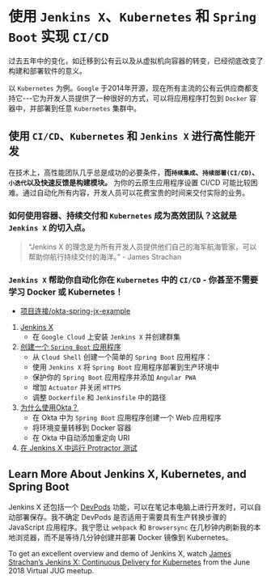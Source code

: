 # 使用 `Jenkins X`、`Kubernetes` 和 `Spring Boot` 实现 `CI/CD`

过去五年中的变化，如迁移到公有云以及从虚拟机向容器的转变，已经彻底改变了构建和部署软件的意义。

以 `Kubernetes` 为例。`Google` 于2014年开源，现在所有主流的公有云供应商都支持它---它为开发人员提供了一种很好的方式，可以将应用程序打包到 `Docker` 容器中，并部署到任意 `Kubernetes` 集群中。

## 使用 `CI/CD`、`Kubernetes` 和 `Jenkins X` 进行高性能开发

在技术上，高性能团队几乎总是成功的必要条件，**而`持续集成`、`持续部署(CI/CD)`、`小迭代`以及快速反馈是构建模块。** 为你的云原生应用程序设置 CI/CD 可能比较困难。通过自动化所有内容，开发人员可以花费宝贵的时间来交付实际的业务。

### 如何使用容器、持续交付和 `Kubernetes` 成为高效团队？这就是 `Jenkins X` 的切入点。

> “Jenkins X 的理念是为所有开发人员提供他们自己的海军航海管家，可以帮助你航行持续交付的海洋。” - James Strachan


### `Jenkins X` 帮助你自动化你在 `Kubernetes` 中的 `CI/CD` - 你甚至不需要学习 Docker 或 Kubernetes！

* [项目连接/okta-spring-jx-example](https://github.com/oktadeveloper/okta-spring-jx-example)


1. [Jenkins X](1JenkinsX.md)
   * 在 `Google Cloud` 上安装 `Jenkins X` 并创建群集
2. [创建一个 `Spring Boot` 应用程序](2SpringBoot.md)
   * 从 `Cloud Shell` 创建一个简单的 `Spring Boot` 应用程序：
   * 使用 `Jenkins X` 将 `Spring Boot` 应用程序部署到生产环境中
   * 保护你的 `Spring Boot` 应用程序并添加 `Angular PWA`
   * 增加 `Actuator` 并关闭 `HTTPS`
   * 调整 `Dockerfile` 和 `Jenkinsfile` 中的路径
3. [为什么使用Okta？](3Okta.md)
   * 在 Okta 中为 `Spring Boot` 应用程序创建一个 Web 应用程序
   * 将环境变量转移到 Docker 容器
   * 在 Okta 中自动添加重定向 URI
4. [在 Jenkins X 中运行 Protractor 测试](4Protractor.md) 


## Learn More About Jenkins X, Kubernetes, and Spring Boot

Jenkins X 还包括一个 [DevPods](https://dzone.com/articles/achieve-cicd-with-jenkins-x-kubernetes-and-spring) 功能，可以在笔记本电脑上进行开发时，可以自动部署保存。我不确定 DevPods 是否适用于需要具有生产转换步骤的 JavaScript 应用程序。我宁愿让 `webpack` 和 `Browsersync` 在几秒钟内刷新我的本地浏览器，而不是等待几分钟创建并部署 Docker 镜像到 Kubernetes。

To get an excellent overview and demo of Jenkins X, watch [James Strachan’s Jenkins X: Continuous Delivery for Kubernetes](https://www.youtube.com/watch?v=53AtxQGXnMk&feature=youtu.be) from the June 2018 Virtual JUG meetup.

